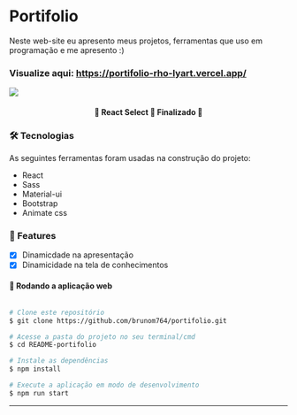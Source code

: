 # Portifolio 

Neste web-site eu apresento meus projetos, ferramentas que uso em programação e me apresento :)

### Visualize aqui: https://portifolio-rho-lyart.vercel.app/

<img src='https://i.imgur.com/iX6KpEx.png' heigth:10rem width:50rem/>

<h4 align="center"> 
	🚧  React Select 🚀 Finalizado 🚧
</h4>

### 🛠 Tecnologias

As seguintes ferramentas foram usadas na construção do projeto:

- React
- Sass
- Material-ui
- Bootstrap
- Animate css

### 🏁 Features

- [x] Dinamicdade na apresentação
- [x] Dinamicidade na tela de conhecimentos

#### 🧭 Rodando a aplicação web

```bash

# Clone este repositório
$ git clone https://github.com/brunom764/portifolio.git

# Acesse a pasta do projeto no seu terminal/cmd
$ cd README-portifolio

# Instale as dependências
$ npm install

# Execute a aplicação em modo de desenvolvimento
$ npm run start


```

---

